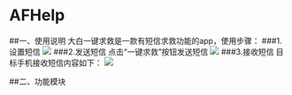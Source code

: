 # AFHelp
##一、使用说明
大白一键求救是一款有短信求救功能的app，使用步骤：
###1.设置短信
![](https://github.com/talonerain/AFHelp/blob/master/screenshots/%E8%AE%BE%E7%BD%AE%E7%9F%AD%E4%BF%A1.jpg)
###2.发送短信
点击“一键求救”按钮发送短信
![](https://github.com/talonerain/AFHelp/blob/master/screenshots/%E5%8F%91%E9%80%81%E7%9F%AD%E4%BF%A1.jpg)
###3.接收短信
目标手机接收短信内容如下：
![](https://github.com/talonerain/AFHelp/blob/master/screenshots/%E6%8E%A5%E6%94%B6%E7%9F%AD%E4%BF%A1.PNG)

##二、功能模块
